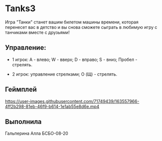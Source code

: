 # Tanks3
Игра "Танки" станет вашим билетом машины времени, которая перенесет вас в детство и вы снова сможете сыграть в любимую игру с танчиками вместе с друзьями!
## Управление:
* 1 игрок: A - влево; W - вверх; D - вправо; S - вниз; Пробел - стрелять.

* 2 игрок: управление стрелками; O (Щ) - стрелять.

## Геймплей 

https://user-images.githubusercontent.com/71749439/163557966-4ff2b298-81eb-46f9-b614-1e1ab55e8d6e.mp4


## Выполнила 
Гальперина Алла БСБО-08-20
